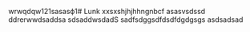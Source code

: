wrwqdqw121sasasф1# Lunk
xxsxshjhjhhngnbcf
asasvsdssd
ddrerwwdsaddsa
sdsaddwsdadS
sadfsdggsdfdsdfdgdgsgs
asdsadsad
